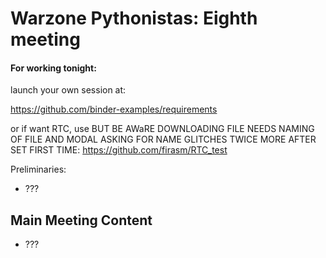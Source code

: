 
# Warzone Pythonistas: Eighth meeting


#### For working tonight:

launch your own session at:  

https://github.com/binder-examples/requirements

or if want RTC, use BUT BE AWaRE DOWNLOADING FILE NEEDS NAMING OF FILE AND MODAL ASKING FOR NAME GLITCHES TWICE MORE AFTER SET FIRST TIME:
https://github.com/firasm/RTC_test


Preliminaries:

- ??? 


## Main Meeting Content

- ???
